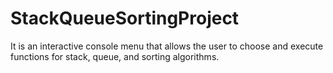 # StackQueueSortingProject
It is an interactive console menu that allows the user to choose and execute functions for stack, queue, and sorting algorithms.

